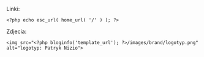

Linki:

```{php}
<?php echo esc_url( home_url( '/' ) ); ?>
```

Zdjecia:

```
<img src="<?php bloginfo('template_url'); ?>/images/brand/logotyp.png" alt="logotyp: Patryk Nizio">
```